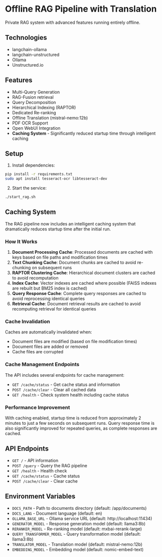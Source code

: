 # Offline RAG Pipeline with Translation

Private RAG system with advanced features running entirely offline.

## Technologies
- langchain-ollama
- langchain-unstructured
- Ollama
- Unstructured.io

## Features
- Multi-Query Generation
- RAG-Fusion retrieval
- Query Decomposition
- Hierarchical Indexing (RAPTOR)
- Dedicated Re-ranking
- Offline Translation (mistral-nemo:12b)
- PDF OCR Support
- Open WebUI Integration
- **Caching System** - Significantly reduced startup time through intelligent caching

## Setup

1. Install dependencies:
```bash
pip install -r requirements.txt
sudo apt install tesseract-ocr libtesseract-dev
```

2. Start the service:
```bash
./start_rag.sh
```

## Caching System

The RAG pipeline now includes an intelligent caching system that dramatically reduces startup time after the initial run.

### How It Works

1. **Document Processing Cache**: Processed documents are cached with keys based on file paths and modification times
2. **Text Chunking Cache**: Document chunks are cached to avoid re-chunking on subsequent runs
3. **RAPTOR Clustering Cache**: Hierarchical document clusters are cached to avoid recomputation
4. **Index Cache**: Vector indexes are cached where possible (FAISS indexes are rebuilt but BM25 index is cached)
5. **Query Response Cache**: Complete query responses are cached to avoid reprocessing identical queries
6. **Retrieval Cache**: Document retrieval results are cached to avoid recomputing retrieval for identical queries

### Cache Invalidation

Caches are automatically invalidated when:
- Document files are modified (based on file modification times)
- Document files are added or removed
- Cache files are corrupted

### Cache Management Endpoints

The API includes several endpoints for cache management:

- `GET /cache/status` - Get cache status and information
- `POST /cache/clear` - Clear all cached data
- `GET /health` - Check system health including cache status

### Performance Improvement

With caching enabled, startup time is reduced from approximately 2 minutes to just a few seconds on subsequent runs.
Query response time is also significantly improved for repeated queries, as complete responses are cached.

## API Endpoints

- `GET /` - API information
- `POST /query` - Query the RAG pipeline
- `GET /health` - Health check
- `GET /cache/status` - Cache status
- `POST /cache/clear` - Clear cache

## Environment Variables

- `DOCS_PATH` - Path to documents directory (default: /app/documents)
- `DOCS_LANG` - Document language (default: en)
- `OLLAMA_BASE_URL` - Ollama service URL (default: http://localhost:11434)
- `GENERATOR_MODEL` - Response generation model (default: llama3:8b)
- `RERANKER_MODEL` - Re-ranking model (default: mxbai-rerank-large)
- `QUERY_TRANSFORMER_MODEL` - Query transformation model (default: llama3:8b)
- `TRANSLATOR_MODEL` - Translation model (default: mistral-nemo:12b)
- `EMBEDDING_MODEL` - Embedding model (default: nomic-embed-text)